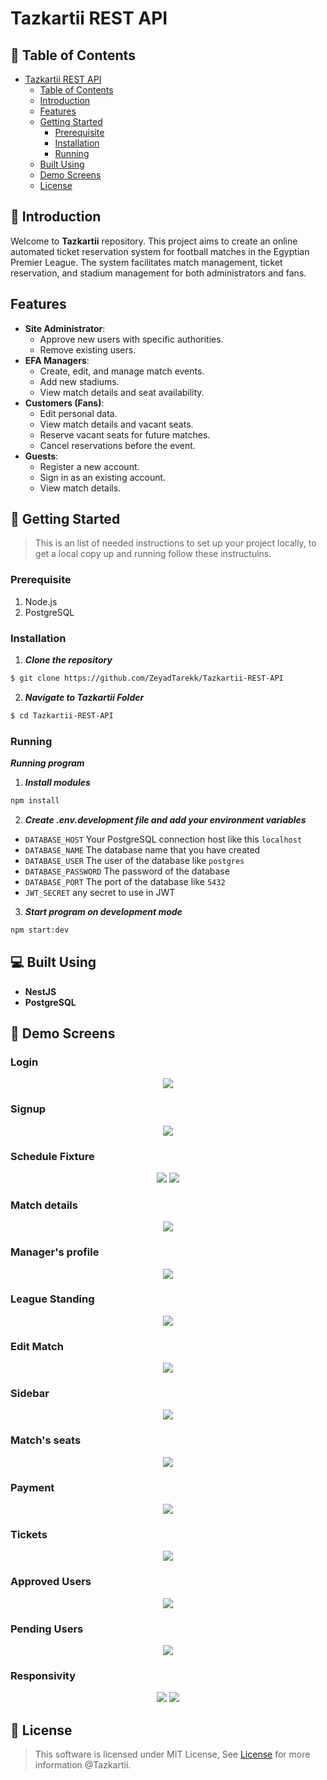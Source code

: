 # Tazkartii REST API <a name = "tazkartii"></a>

## 📝 Table of Contents <a name = "table-of-contents"></a>

- [Tazkartii REST API](#tazkartii)
  - [Table of Contents](#table-of-contents)
  - [Introduction](#introduction)
  - [Features](#features)
  - [Getting Started ](#getting-started)
    - [Prerequisite ](#req)
    - [Installation ](#Install)
    - [Running ](#running)
  - [Built Using ](#tech)
  - [Demo Screens ](#screens)
  - [License ](#license)

## 📙 Introduction <a name = "introduction"></a>

Welcome to **Tazkartii** repository. This project aims to create an online automated ticket reservation system for football matches in the Egyptian Premier League. The system facilitates match management, ticket reservation, and stadium management for both administrators and fans.

## Features <a name = "features"></a>

- **Site Administrator**:
  - Approve new users with specific authorities.
  - Remove existing users.
- **EFA Managers**:
  - Create, edit, and manage match events.
  - Add new stadiums.
  - View match details and seat availability.
- **Customers (Fans)**:
  - Edit personal data.
  - View match details and vacant seats.
  - Reserve vacant seats for future matches.
  - Cancel reservations before the event.
- **Guests**:
  - Register a new account.
  - Sign in as an existing account.
  - View match details.

## 🏁 Getting Started <a name = "getting-started"></a>

> This is an list of needed instructions to set up your project locally, to get a local copy up and running follow these
> instructuins.

### Prerequisite <a name = "req"></a>

1. Node.js
2. PostgreSQL

### Installation <a name = "Install"></a>

1. **_Clone the repository_**

```sh
$ git clone https://github.com/ZeyadTarekk/Tazkartii-REST-API
```

2. **_Navigate to Tazkartii Folder_**

```sh
$ cd Tazkartii-REST-API
```

### Running <a name = "running"></a>

**_Running program_**

1. **_Install modules_**

```sh
npm install
```

2. **_Create .env.development file and add your environment variables_**

- `DATABASE_HOST` Your PostgreSQL connection host like this `localhost`
- `DATABASE_NAME` The database name that you have created
- `DATABASE_USER` The user of the database like `postgres`
- `DATABASE_PASSWORD` The password of the database
- `DATABASE_PORT` The port of the database like `5432`
- `JWT_SECRET` any secret to use in JWT

3. **_Start program on development mode_**

```sh
npm start:dev
```

## 💻 Built Using <a name = "tech"></a>

- **NestJS**
- **PostgreSQL**

## 📸 Demo Screens <a name="screens"></a>

<div align="center">
  <h3 align="left">Login</h3>
<img src="./screenshots/login.jpg">
  <h3 align="left">Signup</h3>
  <img src="./screenshots/signup.jpg">
  <h3 align="left">Schedule Fixture</h3>
  <img src="./screenshots/1.jpg" >
  <img src="./screenshots/2.jpg">

  <h3 align="left">Match details</h3>
  <img src="./screenshots/3.jpg" >
  <h3 align="left">Manager's profile</h3>
  <img src="./screenshots/4.jpg" >
  <h3 align="left">League Standing</h3>
  <img src="./screenshots/5.jpg" >
  <h3 align="left">Edit Match</h3>
  <img src="./screenshots/6.jpg" >
    <h3 align="left">Sidebar</h3>
  <img src="./screenshots/sidebar.jpg">
  <h3 align="left">Match's seats</h3>
  <img src="./screenshots/7.jpg" >
  <h3 align="left">Payment</h3>
  <img src="./screenshots/8.jpg" ">
  <h3 align="left">Tickets</h3>
  <img src="./screenshots/9.jpg">
  <h3 align="left">Approved Users</h3>
  <img src="./screenshots/admin.jpg">
  <h3 align="left">Pending Users</h3>
  <img src="./screenshots/dashboard.jpg">
  <h3 align="left">Responsivity</h3>
  <img src="./screenshots/mobile.jpg">
  <img src="./screenshots/responsive.jpg">
</div>

## 📃 License <a name = "license"></a>

> This software is licensed under MIT License, See [License](https://github.com/ZeyadTarekk/Tazkartii-REST-API/blob/main/LICENSE) for more information @Tazkartii.
